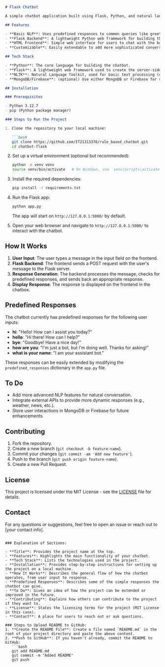 ```markdown
# Flask Chatbot

A simple chatbot application built using Flask, Python, and natural language processing (NLP). The chatbot provides predefined responses based on user inputs and can be extended with more sophisticated features as needed.

## Features

- **Basic NLP**: Uses predefined responses to common queries like greetings, farewells, and simple questions.
- **Flask Backend**: A lightweight Python web framework for building the API that handles the chatbot interaction.
- **HTML Frontend**: Simple web interface for users to chat with the bot.
- **Customizable**: Easily extendable to add more sophisticated conversation flows and integrate with other services.

## Tech Stack

- **Python**: The core language for building the chatbot.
- **Flask**: A lightweight web framework used to create the server-side application.
- **NLTK**: Natural Language Toolkit, used for basic text processing (can be expanded for more complex NLP tasks).
- **MongoDB/Firebase**: (optional) Use either MongoDB or Firebase for storing user interactions or other data.

## Installation

### Prerequisites

- Python 3.12.7
- pip (Python package manager)

### Steps to Run the Project

1. Clone the repository to your local machine:

   ```bash
   git clone https://github.com/IT21313370/rule_based_chatbot.git
   cd chatbot-flask
   ```

2. Set up a virtual environment (optional but recommended):

   ```bash
   python -m venv venv
   source venv/bin/activate   # On Windows, use `venv\Scripts\activate`
   ```

3. Install the required dependencies:

   ```bash
   pip install -r requirements.txt
   ```

4. Run the Flask app:

   ```bash
   python app.py
   ```

   The app will start on `http://127.0.0.1:5000/` by default.

5. Open your web browser and navigate to `http://127.0.0.1:5000/` to interact with the chatbot.

## How It Works

1. **User Input**: The user types a message in the input field on the frontend.
2. **Flask Backend**: The frontend sends a POST request with the user's message to the Flask server.
3. **Response Generation**: The backend processes the message, checks for predefined responses, and sends back an appropriate response.
4. **Display Response**: The response is displayed on the frontend in the chatbox.

## Predefined Responses

The chatbot currently has predefined responses for the following user inputs:

- **hi**: "Hello! How can I assist you today?"
- **hello**: "Hi there! How can I help?"
- **bye**: "Goodbye! Have a nice day!"
- **how are you**: "I'm just a bot, but I'm doing well. Thanks for asking!"
- **what is your name**: "I am your assistant bot."

These responses can be easily extended by modifying the `predefined_responses` dictionary in the `app.py` file.

## To Do

- Add more advanced NLP features for natural conversation.
- Integrate external APIs to provide more dynamic responses (e.g., weather, news, etc.).
- Store user interactions in MongoDB or Firebase for future enhancements.

## Contributing

1. Fork the repository.
2. Create a new branch (`git checkout -b feature-name`).
3. Commit your changes (`git commit -am 'Add new feature'`).
4. Push to the branch (`git push origin feature-name`).
5. Create a new Pull Request.

## License

This project is licensed under the MIT License - see the [LICENSE](LICENSE) file for details.

## Contact

For any questions or suggestions, feel free to open an issue or reach out to [your contact info].
```

### Explanation of Sections:

- **Title**: Provides the project name at the top.
- **Features**: Highlights the main functionality of your chatbot.
- **Tech Stack**: Lists the technologies used in the project.
- **Installation**: Provides step-by-step instructions for setting up the project on a local machine.
- **How It Works**: Describes the general flow of how the chatbot operates, from user input to response.
- **Predefined Responses**: Describes some of the simple responses the chatbot can give.
- **To Do**: Gives an idea of how the project can be extended or improved in the future.
- **Contributing**: Explains how others can contribute to the project if they want to.
- **License**: States the licensing terms for the project (MIT License in this case).
- **Contact**: A place for users to reach out or ask questions.

### Steps to Upload README to GitHub:
1. **Create the README File**: Create a file named `README.md` in the root of your project directory and paste the above content.
2. **Push to GitHub**: If you haven't already, commit the README to GitHub:
   ```bash
   git add README.md
   git commit -m "Added README"
   git push
   ```
